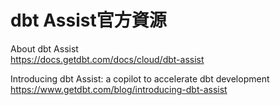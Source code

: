 # dbt Assist官方資源

About dbt Assist  
https://docs.getdbt.com/docs/cloud/dbt-assist

Introducing dbt Assist: a copilot to accelerate dbt development  
https://www.getdbt.com/blog/introducing-dbt-assist
